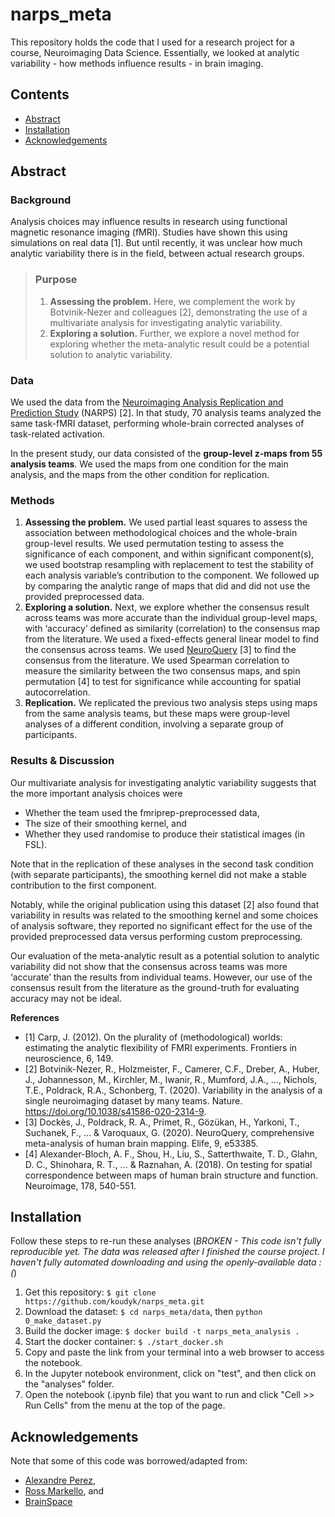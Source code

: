 # narps_meta

This repository holds the code that I used for a research project for a course, Neuroimaging Data Science. Essentially, we looked at analytic variability - how methods influence results - in brain imaging. 

## Contents
- [Abstract](#Abstract)
- [Installation](#Installation)
- [Acknowledgements](#Acknowledgements)

<a name="Abstract"></a>

## Abstract
### Background 
Analysis choices may influence results in research using functional magnetic resonance imaging (fMRI). Studies have shown this using simulations on real data [1]. But until recently, it was unclear how much analytic variability there is in the field, between actual research groups.

> ### Purpose
> 1) **Assessing the problem.** Here, we complement the work by Botvinik-Nezer and colleagues [2], demonstrating the use of a multivariate analysis for investigating analytic variability. 
> 2) **Exploring a solution.** Further, we explore a novel method for exploring whether the meta-analytic result could be a potential solution to analytic variability.

### Data 
We used the data from the [Neuroimaging Analysis Replication and Prediction Study](https://www.narps.info/) (NARPS) [2]. In that study, 70 analysis teams analyzed the same task-fMRI dataset, performing whole-brain corrected analyses of task-related activation.

In the present study, our data consisted of the **group-level z-maps from 55 analysis teams**. We used the maps from one condition for the main analysis, and the maps from the other condition for replication.

### Methods
1) **Assessing the problem.** We used partial least squares to assess the association between methodological choices and the whole-brain group-level results. We used permutation testing to assess the significance of each component, and within significant component(s), we used bootstrap resampling with replacement to test the stability of each analysis variable’s contribution to the component. We followed up by comparing the analytic range of maps that did and did not use the provided preprocessed data.
2) **Exploring a solution.** Next, we explore whether the consensus result across teams was more accurate than the individual group-level maps, with ‘accuracy’ defined as similarity (correlation) to the consensus map from the literature. We used a fixed-effects general linear model to find the consensus across teams. We used [NeuroQuery](https://neuroquery.org/) [3] to find the consensus from the literature. We used Spearman correlation to measure the similarity between the two consensus maps, and spin permutation [4] to test for significance while accounting for spatial autocorrelation. 
3) **Replication.** We replicated the previous two analysis steps using maps from the same analysis teams, but these maps were group-level analyses of a different condition, involving a separate group of participants. 


### Results & Discussion
Our multivariate analysis for investigating analytic variability suggests that the more important analysis choices were 
- Whether the team used the fmriprep-preprocessed data, 
- The size of their smoothing kernel, and 
- Whether they used randomise to produce their statistical images (in FSL). 

Note that in the replication of these analyses in the second task condition (with separate participants), the smoothing kernel did not make a stable contribution to the first component. 

Notably, while the original publication using this dataset [2] also found that variability in results was related to the smoothing kernel and some choices of analysis software, they reported no significant effect for the use of the provided preprocessed data versus performing custom preprocessing. 

Our evaluation of the meta-analytic result as a potential solution to analytic variability did not show that the consensus across teams was more ‘accurate’ than the results from individual teams. However, our use of the consensus result from the literature as the ground-truth for evaluating accuracy may not be ideal. 

**References**
- [1] Carp, J. (2012). On the plurality of (methodological) worlds: estimating the analytic flexibility of FMRI experiments. Frontiers in neuroscience, 6, 149.
- [2] Botvinik-Nezer, R., Holzmeister, F., Camerer, C.F., Dreber, A., Huber, J., Johannesson, M., Kirchler, M., Iwanir, R., Mumford, J.A., ..., Nichols, T.E., Poldrack, R.A., Schonberg, T. (2020). Variability in the analysis of a single neuroimaging dataset by many teams. Nature. https://doi.org/10.1038/s41586-020-2314-9. 
- [3] Dockès, J., Poldrack, R. A., Primet, R., Gözükan, H., Yarkoni, T., Suchanek, F., ... & Varoquaux, G. (2020). NeuroQuery, comprehensive meta-analysis of human brain mapping. Elife, 9, e53385.
- [4] Alexander-Bloch, A. F., Shou, H., Liu, S., Satterthwaite, T. D., Glahn, D. C., Shinohara, R. T., ... & Raznahan, A. (2018). On testing for spatial correspondence between maps of human brain structure and function. Neuroimage, 178, 540-551.

<a name="Installation"></a>

## Installation
Follow these steps to re-run these analyses 
(*BROKEN - This code isn't fully reproducible yet. The data was released after I finished the course project. I haven't fully automated downloading and using the openly-available data :(*)
1. Get this repository: `$ git clone https://github.com/koudyk/narps_meta.git`
2. Download the dataset: `$ cd narps_meta/data`, then `python 0_make_dataset.py`
3. Build the docker image: `$ docker build -t narps_meta_analysis .`
4. Start the docker container: `$ ./start_docker.sh`
5. Copy and paste the link from your terminal into a web browser to access the notebook.
6. In the Jupyter notebook environment, click on "test", and then click on the "analyses" folder.  
7. Open the notebook (.ipynb file) that you want to run and click "Cell >> Run Cells" from the menu at the top of the page.

<a name="Acknowledgements"></a>

## Acknowledgements
Note that some of this code was borrowed/adapted from:
- [Alexandre Perez](https://github.com/alexprz/meta_analysis_notebook),
- [Ross Markello](https://netneurotools.readthedocs.io/en/latest/auto_examples/plot_mirchi_2018.html), and
- [BrainSpace](https://brainspace.readthedocs.io/en/development/generated/brainspace.null_models.spin.SpinPermutations.html) 
